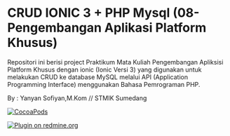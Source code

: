 # CRUD IONIC 3 + PHP Mysql (08-Pengembangan Aplikasi Platform Khusus)

Repositori ini berisi project Praktikum Mata Kuliah Pengembangan Apliksisi Platform Khusus dengan ionic (Ionic Versi 3) yang digunakan untuk melakukan CRUD ke database MySQL melalui API (Application Programming Interface) menggunakan Bahasa Pemrograman PHP.


By : Yanyan Sofiyan,M.Kom // STMIK Sumedang


[![CocoaPods](https://img.shields.io/cocoapods/dt/AFNetworking.svg)](https://github.com/yysofiyan/08-PAPK-IONIC-CRUD-PHP-MySQL)


[![Plugin on redmine.org](https://img.shields.io/redmine/plugin/stars/redmine_xlsx_format_issue_exporter.svg)](https://github.com/yysofiyan/08-PAPK-IONIC-CRUD-PHP-MySQL)
